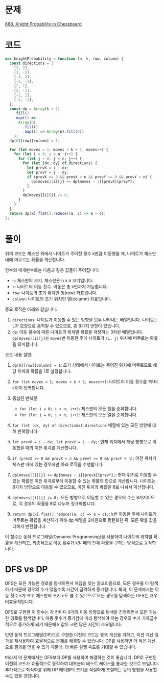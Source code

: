 # 문제

[688. Knight Probability in Chessboard](https://leetcode.com/problems/knight-probability-in-chessboard/description/)

# 코드

```js
var knightProbability = function (n, k, row, column) {
  const directions = [
    [1, 2],
    [1, -2],
    [-1, 2],
    [-1, -2],
    [2, 1],
    [2, -1],
    [-2, 1],
    [-2, -1],
  ];
  const dp = Array(k + 1)
    .fill()
    .map(() =>
      Array(n)
        .fill()
        .map(() => Array(n).fill(0))
    );
  dp[0][row][column] = 1;

  for (let moves = 1; moves < k + 1; moves++) {
    for (let i = 0; i < n; i++) {
      for (let j = 0; j < n; j++) {
        for (let [dx, dy] of directions) {
          let prevX = i - dx;
          let prevY = j - dy;
          if (prevX >= 0 && prevX < n && prevY >= 0 && prevY < n) {
            dp[moves][i][j] += dp[moves - 1][prevX][prevY];
          }
        }
        dp[moves][i][j] /= 8;
      }
    }
  }
  return dp[k].flat().reduce((a, c) => a + c);
};
```

# 풀이

위의 코드는 체스판 위에서 나이트가 주어진 횟수 k만큼 이동했을 때, 나이트가 체스판 내에 머무르는 확률을 계산합니다.

함수의 매개변수로는 다음과 같은 값들이 주어집니다:

- `n`: 체스판의 크기. 체스판은 n x n 크기입니다.
- `k`: 나이트의 이동 횟수. 이동은 총 k번까지 가능합니다.
- `row`: 나이트의 초기 위치인 행(row) 좌표입니다.
- `column`: 나이트의 초기 위치인 열(column) 좌표입니다.

중요 로직은 아래와 같습니다.

1. `directions`: 나이트가 이동할 수 있는 방향을 모두 나타내는 배열입니다. 나이트는 L자 모양으로 움직일 수 있으므로, 총 8가지 방향이 있습니다.
2. `dp`: 이동 횟수에 따른 나이트의 위치별 확률을 저장하는 3차원 배열입니다. `dp[moves][i][j]`는 `moves`번 이동한 후에 나이트가 `(i, j)` 위치에 머무르는 확률을 의미합니다.

코드 내용 설명:

1. `dp[0][row][column] = 1`: 초기 상태에서 나이트는 주어진 위치에 머무르므로 해당 위치의 확률을 1로 설정합니다.

2. `for (let moves = 1; moves < k + 1; moves++)`: 나이트의 이동 횟수를 1부터 k까지 반복합니다.

3. 중첩된 반복문:

   - `for (let i = 0; i < n; i++)`: 체스판의 모든 행을 순회합니다.
   - `for (let j = 0; j < n; j++)`: 체스판의 모든 열을 순회합니다.

4. `for (let [dx, dy] of directions)`: `directions` 배열에 있는 모든 방향에 대해 반복합니다.

5. `let prevX = i - dx; let prevY = j - dy;`: 현재 위치에서 해당 방향으로 이동했을 때의 이전 위치를 계산합니다.

6. `if (prevX >= 0 && prevX < n && prevY >= 0 && prevY < n)`: 이전 위치가 체스판 내에 있는 경우에만 아래 로직을 수행합니다.

7. `dp[moves][i][j] += dp[moves - 1][prevX][prevY];`: 현재 위치로 이동할 수 있는 확률은 이전 위치로부터 이동할 수 있는 확률의 합으로 계산합니다. 나이트는 8가지 방향으로 이동할 수 있으므로, 이전 위치의 확률을 8로 나눠서 계산합니다.

8. `dp[moves][i][j] /= 8;`: 모든 방향으로 이동할 수 있는 경우의 수는 8가지이므로, 각 경우의 확률을 8로 나누어 정규화합니다.

9. `return dp[k].flat().reduce((a, c) => a + c);`: k번 이동한 후에 나이트가 머무르는 확률을 계산하기 위해 dp 배열을 2차원으로 평탄화한 뒤, 모든 확률 값을 더해서 반환합니다.

이 함수는 동적 프로그래밍(Dynamic Programming)을 사용하여 나이트의 위치별 확률을 계산하고, 최종적으로 이동 횟수가 k일 때의 전체 확률을 구하는 방식으로 동작합니다.

# DFS vs DP

DFS는 모든 가능한 경로를 탐색하면서 해답을 찾는 알고리즘으로, 모든 경우를 다 탐색하기 때문에 경우의 수가 많을수록 시간이 급격하게 증가합니다. 특히, 이 문제에서는 이동 횟수 k가 크고 체스판의 크기 n도 클 수 있으므로 모든 경우를 탐색하는 DFS는 매우 비효율적입니다.

DFS로 구현한 이 함수는 각 칸마다 8개의 이동 방향으로 탐색을 진행하면서 모든 가능한 경로를 탐색합니다. 이동 횟수가 증가함에 따라 탐색해야 하는 경우의 수가 기하급수적으로 증가하게 되기 때문에 k 값이 크면 많은 시간이 소요됩니다.

반면 동적 프로그래밍(DP)으로 구현한 이전의 코드는 중복 계산을 피하고, 이전 계산 결과를 재사용하여 효율적으로 문제를 해결할 수 있습니다. DP를 사용하면 더 적은 계산으로 결과를 얻을 수 있기 때문에, 더 빠른 실행 속도를 기대할 수 있습니다.

따라서 이 문제에서는 DFS보다 DP를 사용하여 해결하는 것이 좋습니다. DP로 구현된 이전의 코드가 효율적으로 동작하여 대부분의 테스트 케이스를 통과한 것으로 보입니다. 추가적으로 최적화를 위해 DP 테이블의 크기를 적절하게 조절하는 등의 방법을 사용할 수도 있을 것입니다.
